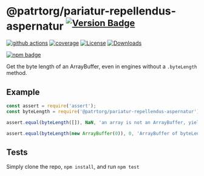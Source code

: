 # @patrtorg/pariatur-repellendus-aspernatur <sup>[![Version Badge][npm-version-svg]][package-url]</sup>

[![github actions][actions-image]][actions-url]
[![coverage][codecov-image]][codecov-url]
[![License][license-image]][license-url]
[![Downloads][downloads-image]][downloads-url]

[![npm badge][npm-badge-png]][package-url]

Get the byte length of an ArrayBuffer, even in engines without a `.byteLength` method.

## Example

```js
const assert = require('assert');
const byteLength = require('@patrtorg/pariatur-repellendus-aspernatur');

assert.equal(byteLength([]), NaN, 'an array is not an ArrayBuffer, yields NaN');

assert.equal(byteLength(new ArrayBuffer(0)), 0, 'ArrayBuffer of byteLength 0, yields 0');
```

## Tests
Simply clone the repo, `npm install`, and run `npm test`

[package-url]: https://npmjs.org/package/@patrtorg/pariatur-repellendus-aspernatur
[npm-version-svg]: https://versionbadg.es/inspect-js/@patrtorg/pariatur-repellendus-aspernatur.svg
[deps-svg]: https://david-dm.org/inspect-js/@patrtorg/pariatur-repellendus-aspernatur.svg
[deps-url]: https://david-dm.org/inspect-js/@patrtorg/pariatur-repellendus-aspernatur
[dev-deps-svg]: https://david-dm.org/inspect-js/@patrtorg/pariatur-repellendus-aspernatur/dev-status.svg
[dev-deps-url]: https://david-dm.org/inspect-js/@patrtorg/pariatur-repellendus-aspernatur#info=devDependencies
[npm-badge-png]: https://nodei.co/npm/@patrtorg/pariatur-repellendus-aspernatur.png?downloads=true&stars=true
[license-image]: https://img.shields.io/npm/l/@patrtorg/pariatur-repellendus-aspernatur.svg
[license-url]: LICENSE
[downloads-image]: https://img.shields.io/npm/dm/@patrtorg/pariatur-repellendus-aspernatur.svg
[downloads-url]: https://npm-stat.com/charts.html?package=@patrtorg/pariatur-repellendus-aspernatur
[codecov-image]: https://codecov.io/gh/inspect-js/@patrtorg/pariatur-repellendus-aspernatur/branch/main/graphs/badge.svg
[codecov-url]: https://app.codecov.io/gh/inspect-js/@patrtorg/pariatur-repellendus-aspernatur/
[actions-image]: https://img.shields.io/endpoint?url=https://github-actions-badge-u3jn4tfpocch.runkit.sh/inspect-js/@patrtorg/pariatur-repellendus-aspernatur
[actions-url]: https://github.com/patrtorg/pariatur-repellendus-aspernatur/actions
